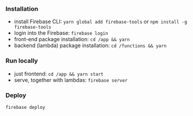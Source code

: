 ### Installation

- install Firebase CLI: `yarn global add firebase-tools` or `npm install -g firebase-tools`
- login into the Firebase: `firebase login`
- front-end package installation: `cd /app && yarn`
- backend (lambda) package installation: `cd /functions && yarn`

### Run locally

- just frontend: `cd /app && yarn start`
- serve, together with lambdas: `firebase server`

### Deploy

`firebase deploy`
